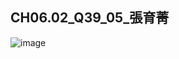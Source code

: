 ## CH06.02_Q39_05_張育菁 

![image](https://github.com/user-attachments/assets/96026847-b8cf-4e46-8161-b3b46fb05027)
